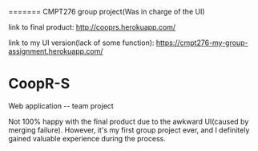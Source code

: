
=======
CMPT276 group project(Was in charge of the UI)

link to final product: http://cooprs.herokuapp.com/

link to my UI version(lack of some function): https://cmpt276-my-group-assignment.herokuapp.com/

# CoopR-S
Web application -- team project

Not 100% happy with the final product due to the awkward UI(caused by merging failure).
However, it's my first group project ever, and I definitely gained valuable experience during the process.

